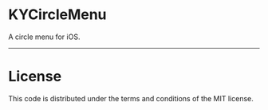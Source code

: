 KYCircleMenu
============

A circle menu for iOS.

---
# License

This code is distributed under the terms and conditions of the MIT license.

